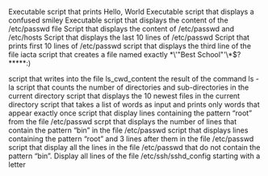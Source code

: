 Executable script that prints Hello, World 
Executable script that displays a confused smiley 
Executable script that displays the content of the /etc/passwd file 
Script that displays the content of /etc/passwd and /etc/hosts
Script that displays the last 10 lines of /etc/passwd 
Script that prints first 10 lines of /etc/passwd 
script that displays the third line of the file iacta
script that creates a file named exactly  \*\\'"Best School"\'\\*$\?\*\*\*\*\*:)

script that writes into the file ls_cwd_content the result of the command ls -la
script that counts the number of directories and sub-directories in the current directory
script that displays the 10 newest files in the current directory
script that takes a list of words as input and prints only words that appear exactly once
script that display lines containing the pattern “root” from the file /etc/passwd
scrpt that displays the number of lines that contain the pattern “bin” in the file /etc/passwd
script that displays lines containing the pattern “root” and 3 lines after them in the file /etc/passwd
script that display all the lines in the file /etc/passwd that do not contain the pattern “bin”.
Display all lines of the file /etc/ssh/sshd_config starting with a letter
